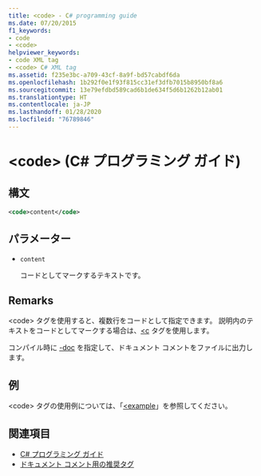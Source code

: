 ```yaml
---
title: <code> - C# programming guide
ms.date: 07/20/2015
f1_keywords:
- code
- <code>
helpviewer_keywords:
- code XML tag
- <code> C# XML tag
ms.assetid: f235e3bc-a709-43cf-8a9f-bd57cabdf6da
ms.openlocfilehash: 1b292f0e1f93f815cc31ef3dfb7015b8950bf8a6
ms.sourcegitcommit: 13e79efdbd589cad6b1de634f5d6b1262b12ab01
ms.translationtype: HT
ms.contentlocale: ja-JP
ms.lasthandoff: 01/28/2020
ms.locfileid: "76789846"
---
```

# <a name="code-c-programming-guide"></a>\<code> (C# プログラミング ガイド)

## <a name="syntax"></a>構文

```xml
<code>content</code>
```

## <a name="parameters"></a>パラメーター

- `content`

  コードとしてマークするテキストです。

## <a name="remarks"></a>Remarks

\<code> タグを使用すると、複数行をコードとして指定できます。 説明内のテキストをコードとしてマークする場合は、[\<c](./code-inline.md) タグを使用します。

コンパイル時に [-doc](../../language-reference/compiler-options/doc-compiler-option.md) を指定して、ドキュメント コメントをファイルに出力します。

## <a name="example"></a>例

\<code> タグの使用例については、「[\<example](./example.md)」を参照してください。

## <a name="see-also"></a>関連項目

- [C# プログラミング ガイド](../index.md)
- [ドキュメント コメント用の推奨タグ](./recommended-tags-for-documentation-comments.md)

